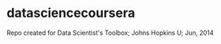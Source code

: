 datasciencecoursera
===================

Repo created for Data Scientist's Toolbox; Johns Hopkins U; Jun, 2014

